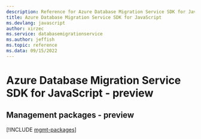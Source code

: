 ```yaml
---
description: Reference for Azure Database Migration Service SDK for JavaScript
title: Azure Database Migration Service SDK for JavaScript
ms.devlang: javascript
author: xirzec
ms.service: databasemigrationservice
ms.author: jeffish
ms.topic: reference
ms.data: 09/15/2022
---
```

# Azure Database Migration Service SDK for JavaScript - preview

## Management packages - preview
[!INCLUDE [mgmt-packages](database-migration-service-mgmt-index.md)]